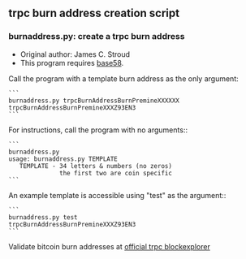 ## trpc burn address creation script

### burnaddress.py: create a trpc burn address

  - Original author: James C. Stroud
  - This program requires [base58](https://pypi.python.org/pypi/base58/0.2.1).

Call the program with a template burn address as the only argument:

    ```
    burnaddress.py trpcBurnAddressBurnPremineXXXXXX
    trpcBurnAddressBurnPremineXXXZ93EN3
    ```

For instructions, call the program with no arguments::

    ```
    burnaddress.py
    usage: burnaddress.py TEMPLATE
       TEMPLATE - 34 letters & numbers (no zeros)
                  the first two are coin specific
    ```

An example template is accessible using "test" as the argument::

    ```
    burnaddress.py test
    trpcBurnAddressBurnPremineXXXZ93EN3
    ```

Validate bitcoin burn addresses at [official trpc blockexplorer](https://explorer.trpc.com/address/)

